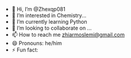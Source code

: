 - 👋 Hi, I’m @Zhexqp081
- 👀 I’m interested in Chemistry...
- 🌱 I’m currently learning Python
- 💞️ I’m looking to collaborate on ...
- 📫 How to reach me zhiarmoslemi@gmail.com
- 😄 Pronouns: he/him
- ⚡ Fun fact: 

<!---
Zhexqp081/Zhexqp081 is a ✨ special ✨ repository because its `README.md` (this file) appears on your GitHub profile.
You can click the Preview link to take a look at your changes.
--->
